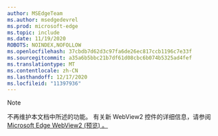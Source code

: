 ```yaml
---
author: MSEdgeTeam
ms.author: msedgedevrel
ms.prod: microsoft-edge
ms.topic: include
ms.date: 11/19/2020
ROBOTS: NOINDEX,NOFOLLOW
ms.openlocfilehash: 37cbdb7d62d3c97fa6de26ec817ccb1196c7e33f
ms.sourcegitcommit: a35a6b5bbc21b7df61d08cbc6b074b5325ad4fef
ms.translationtype: MT
ms.contentlocale: zh-CN
ms.lasthandoff: 12/17/2020
ms.locfileid: "11397936"
---
```

> [!NOTE]
> 不再维护本文档中所述的功能。 有关新 WebView2 控件的详细信息，请参阅[Microsoft Edge WebView2 (预览) 。 ][MicrosoftEdgeWebview2Index]  

<!-- image links -->  

<!-- links -->  

[MicrosoftEdgeWebview2Index]: /microsoft-edge/webview2/index "Microsoft Edge () WebView2 (预览版) "

